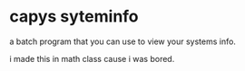 # capys syteminfo
a batch program that you can use to view your systems info.

i made this in math class cause i was bored.

